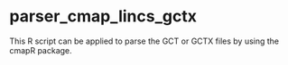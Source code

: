 # parser_cmap_lincs_gctx
This R script can be applied to parse the GCT or GCTX files by using the cmapR package.
